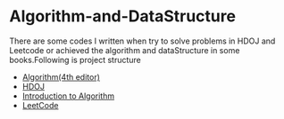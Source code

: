 # Algorithm-and-DataStructure

  There are some codes I written when try to solve problems in HDOJ and Leetcode or achieved the algorithm and dataStructure in some books.Following is project structure

- [Algorithm(4th editor)](https://github.com/TrafalgarRicardoLu/Algorithm-and-DataStructure/tree/master/Algorithm(4th%20editor))
- [HDOJ](https://github.com/TrafalgarRicardoLu/Algorithm-and-DataStructure/tree/master/HDOJ)
- [Introduction to Algorithm](https://github.com/TrafalgarRicardoLu/Algorithm-and-DataStructure/tree/master/Introduction%20to%20Algorithm)
- [LeetCode](https://github.com/TrafalgarRicardoLu/Algorithm-and-DataStructure/tree/master/LeetCode)

